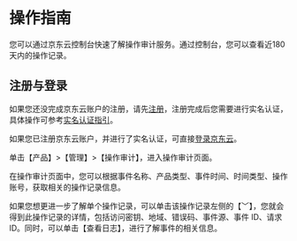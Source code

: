 # 操作指南

您可以通过京东云控制台快速了解操作审计服务。通过控制台，您可以查看近180天内的操作记录。

## 注册与登录
如果您还没完成京东云账户的注册，请先[注册](https://user.jdcloud.com/register)，注册完成后您需要进行实名认证，具体操作可参考[实名认证指引](https://docs.jdcloud.com/cn/real-name-verification/real-name-verification)。

如果您已注册京东云账户，并进行了实名认证，可直接[登录京东云](https://uc.jdcloud.com/login?returnUrl=https%3A%2F%2Fwww.jdcloud.com%2Fcn%2F)。

单击【产品】>【管理】>【操作审计】，进入操作审计页面。

在操作审计页面中，您可以根据事件名称、产品类型、事件时间、时间类型、操作账号，获取相关的操作记录信息。

如果您想更进一步了解单个操作记录，可以单击该操作记录左侧的【﹀】，您就会得到此操作记录的详情，包括访问密钥、地域、错误码、事件源、事件 ID、请求 ID。同时，可以单击【查看日志】，进行了解事件的相关信息。
